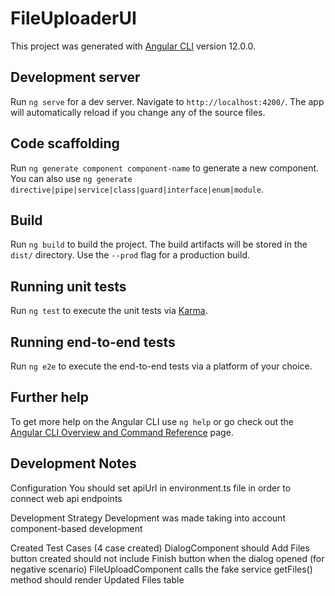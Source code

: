 # FileUploaderUI

This project was generated with [Angular CLI](https://github.com/angular/angular-cli) version 12.0.0.

## Development server

Run `ng serve` for a dev server. Navigate to `http://localhost:4200/`. The app will automatically reload if you change any of the source files.

## Code scaffolding

Run `ng generate component component-name` to generate a new component. You can also use `ng generate directive|pipe|service|class|guard|interface|enum|module`.

## Build

Run `ng build` to build the project. The build artifacts will be stored in the `dist/` directory. Use the `--prod` flag for a production build.

## Running unit tests

Run `ng test` to execute the unit tests via [Karma](https://karma-runner.github.io).

## Running end-to-end tests

Run `ng e2e` to execute the end-to-end tests via a platform of your choice.

## Further help

To get more help on the Angular CLI use `ng help` or go check out the [Angular CLI Overview and Command Reference](https://angular.io/cli) page.

## Development Notes

Configuration
  You should set apiUrl in environment.ts file in order to connect web api endpoints
  
Development Strategy
  Development was made taking into account component-based development
  
Created Test Cases (4 case created)
  DialogComponent
    should Add Files button created
    should not include Finish button when the dialog opened  (for negative scenario)
  FileUploadComponent
    calls the fake service getFiles() method
    should render Updated Files table
    
 
